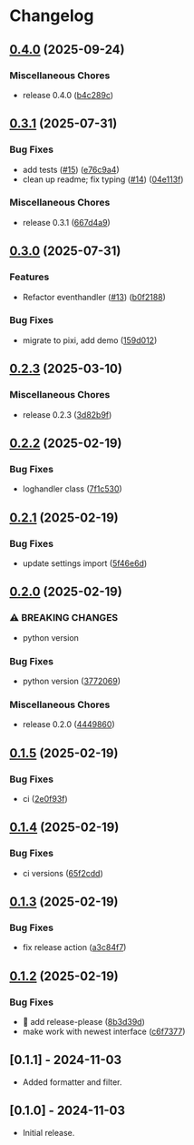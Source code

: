 # Changelog

## [0.4.0](https://github.com/cademirch/snakemake-logger-plugin-rich/compare/v0.3.1...v0.4.0) (2025-09-24)


### Miscellaneous Chores

* release 0.4.0 ([b4c289c](https://github.com/cademirch/snakemake-logger-plugin-rich/commit/b4c289cadcfd44a34384f7adffab21a90ed777ad))

## [0.3.1](https://github.com/cademirch/snakemake-logger-plugin-rich/compare/v0.3.0...v0.3.1) (2025-07-31)


### Bug Fixes

* add tests ([#15](https://github.com/cademirch/snakemake-logger-plugin-rich/issues/15)) ([e76c9a4](https://github.com/cademirch/snakemake-logger-plugin-rich/commit/e76c9a4291be40f7998e8e2ef727a4d1094af8e8))
* clean up readme; fix typing  ([#14](https://github.com/cademirch/snakemake-logger-plugin-rich/issues/14)) ([04e113f](https://github.com/cademirch/snakemake-logger-plugin-rich/commit/04e113f287a09475a0eb290a92589102620c7b09))


### Miscellaneous Chores

* release 0.3.1 ([667d4a9](https://github.com/cademirch/snakemake-logger-plugin-rich/commit/667d4a9d8fe286b21d3591b729befda1b7b7519b))

## [0.3.0](https://github.com/cademirch/snakemake-logger-plugin-rich/compare/v0.2.3...v0.3.0) (2025-07-31)


### Features

* Refactor eventhandler ([#13](https://github.com/cademirch/snakemake-logger-plugin-rich/issues/13)) ([b0f2188](https://github.com/cademirch/snakemake-logger-plugin-rich/commit/b0f2188e8146ccc176f110298458c3f26f57dc96))


### Bug Fixes

* migrate to pixi, add demo ([159d012](https://github.com/cademirch/snakemake-logger-plugin-rich/commit/159d0126cddaa088508f8054efcc3d3bad83ff40))

## [0.2.3](https://github.com/cademirch/snakemake-logger-plugin-rich/compare/v0.2.2...v0.2.3) (2025-03-10)


### Miscellaneous Chores

* release 0.2.3 ([3d82b9f](https://github.com/cademirch/snakemake-logger-plugin-rich/commit/3d82b9f3e764bab806914e8b94097f222161b28a))

## [0.2.2](https://github.com/cademirch/snakemake-logger-plugin-rich/compare/v0.2.1...v0.2.2) (2025-02-19)


### Bug Fixes

* loghandler class ([7f1c530](https://github.com/cademirch/snakemake-logger-plugin-rich/commit/7f1c530d6fca86ea38e2fe2e185a7da04f15f180))

## [0.2.1](https://github.com/cademirch/snakemake-logger-plugin-rich/compare/v0.2.0...v0.2.1) (2025-02-19)


### Bug Fixes

* update settings import ([5f46e6d](https://github.com/cademirch/snakemake-logger-plugin-rich/commit/5f46e6de57251b59c69dd5014195b011665c92f8))

## [0.2.0](https://github.com/cademirch/snakemake-logger-plugin-rich/compare/v0.1.5...v0.2.0) (2025-02-19)


### ⚠ BREAKING CHANGES

* python version

### Bug Fixes

* python version ([3772069](https://github.com/cademirch/snakemake-logger-plugin-rich/commit/3772069ce9c40c17fe17b003a78fe773c5b71312))


### Miscellaneous Chores

* release 0.2.0 ([4449860](https://github.com/cademirch/snakemake-logger-plugin-rich/commit/4449860a032ba304c3d6745a89dc155250c19fab))

## [0.1.5](https://github.com/cademirch/snakemake-logger-plugin-rich/compare/v0.1.4...v0.1.5) (2025-02-19)


### Bug Fixes

* ci ([2e0f93f](https://github.com/cademirch/snakemake-logger-plugin-rich/commit/2e0f93fa0c025ea16b19a00a6b550b60c4478174))

## [0.1.4](https://github.com/cademirch/snakemake-logger-plugin-rich/compare/v0.1.3...v0.1.4) (2025-02-19)


### Bug Fixes

* ci versions ([65f2cdd](https://github.com/cademirch/snakemake-logger-plugin-rich/commit/65f2cdd066849b3f6a333d6e56593f941859e14f))

## [0.1.3](https://github.com/cademirch/snakemake-logger-plugin-rich/compare/v0.1.2...v0.1.3) (2025-02-19)


### Bug Fixes

* fix release action ([a3c84f7](https://github.com/cademirch/snakemake-logger-plugin-rich/commit/a3c84f72ea3380d6cfd0ba89f9d628d939c189e8))

## [0.1.2](https://github.com/cademirch/snakemake-logger-plugin-rich/compare/0.1.1...v0.1.2) (2025-02-19)


### Bug Fixes

* :green_heart: add release-please ([8b3d39d](https://github.com/cademirch/snakemake-logger-plugin-rich/commit/8b3d39d8828daa4c9045622c06847e1cd13294e5))
* make work with newest interface ([c6f7377](https://github.com/cademirch/snakemake-logger-plugin-rich/commit/c6f73773636ee591bc750872c838deaeaeba62f6))

## [0.1.1] - 2024-11-03

- Added formatter and filter. 

## [0.1.0] - 2024-11-03

- Initial release.
